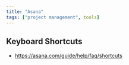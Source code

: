 ```yaml
---
title: "Asana"
tags: ["project management", tools]
---
```


## Keyboard Shortcuts
- https://asana.com/guide/help/faq/shortcuts
